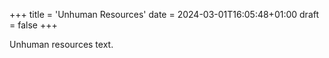 +++
title = 'Unhuman Resources'
date = 2024-03-01T16:05:48+01:00
draft = false
+++

Unhuman resources text.

